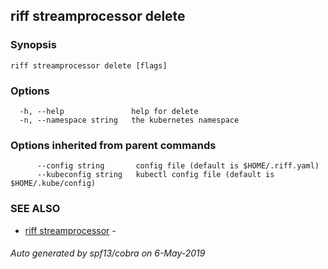 ## riff streamprocessor delete



### Synopsis



```
riff streamprocessor delete [flags]
```

### Options

```
  -h, --help               help for delete
  -n, --namespace string   the kubernetes namespace
```

### Options inherited from parent commands

```
      --config string       config file (default is $HOME/.riff.yaml)
      --kubeconfig string   kubectl config file (default is $HOME/.kube/config)
```

### SEE ALSO

* [riff streamprocessor](riff_streamprocessor.md)	 - 

###### Auto generated by spf13/cobra on 6-May-2019
